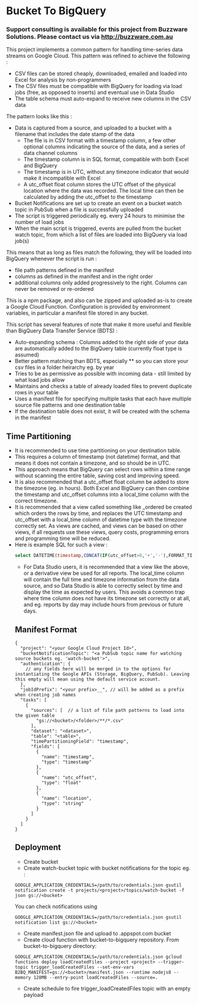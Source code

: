# Bucket To BigQuery

### Support consulting is available for this project from Buzzware Solutions. Please contact us via http://buzzware.com.au

This project implements a common pattern for handling time-series data streams on Google Cloud.
This pattern was refined to achieve the following :
* CSV files can be stored cheaply, downloaded, emailed and loaded into Excel for analysis by non-programmers
* The CSV files must be compatible with BigQuery for loading via load jobs (free, as opposed to inserts) and eventual use in Data Studio
* The table schema must auto-expand to receive new columns in the CSV data

The pattern looks like this :

* Data is captured from a source, and uploaded to a bucket with a filename that includes the date stamp of the data
    * The file is in CSV format with a timestamp column, a few other optional columns indicating the source of the data, and a series of data channel columns
    * The timestamp column is in SQL format, compatible with both Excel and BigQuery
    * The timestamp is in UTC, without any timezone indicator that would make it incompatible with Excel
    * A utc_offset float column stores the UTC offset of the physical location where the data was recorded. The local time can then be calculated by adding the utc_offset to the timestamp
* Bucket Notifications are set up to create an event on a bucket watch topic in PubSub when a file is successfully uploaded
* The script is triggered periodically eg. every 24 hours to minimise the number of load jobs
* When the main script is triggered, events are pulled from the bucket watch topic, from which a list of files are loaded into BigQuery via load job(s)

This means that as long as files match the following, they will be loaded into BigQuery whenever the script is run : 
* file path patterns defined in the manifest
* columns as defined in the manifest and in the right order
* additional columns only added progressively to the right. Columns can never be removed or re-ordered

This is a npm package, and also can be zipped and uploaded as-is to create a Google Cloud Function. Configuration is provided by environment variables, in particular a manifest file stored in any bucket.

This script has several features of note that make it more useful and flexible than BigQuery Data Transfer Service (BDTS) :

* Auto-expanding schema : Columns added to the right side of your data are automatically added to the BigQuery table (currently float type is assumed)
* Better pattern matching than BDTS, especially ** so you can store your csv files in a folder heirarchy eg. by year
* Tries to be as permissive as possible with incoming data - still limited by what load jobs allow
* Maintains and checks a table of already loaded files to prevent duplicate rows in your table
* Uses a manifest file for specifying multiple tasks that each have multiple source file patterns and one destination table
* If the destination table does not exist, it will be created with the schema in the manifest

## Time Partitioning
* It is recommended to use time partitioning on your destination table. 
* This requires a column of timestamp (not datetime) format, and that means it does not contain a timezone, and so should be in UTC. 
* This approach means that BigQuery can select rows within a time range without scanning the entire table, saving cost and improving speed.
* It is also recommended that a utc_offset float column be added to store the timezone (eg. in hours). Both Excel and BigQuery can then combine the timestamp and utc_offset columns into a local_time column with the correct timezone.
* It is recommended that a view called something like <table name>_ordered be created which orders the rows by time, and replaces the UTC timestamp and utc_offset with a local_time column of datetime type with the timezone correctly set. As views are cached, and views can be based on other views, if all requests use these views, query costs, programming errors and programming time will be reduced.
* Here is example SQL for such a view :    
```sql
select DATETIME(timestamp,CONCAT(IF(utc_offset>0,'+','-'),FORMAT_TIME("%R", TIME_ADD(TIME "00:00:00", INTERVAL CAST(ABS(ROUND(utc_offset*60)) AS INT64) MINUTE)))) as local_time,* except (timestamp,utc_offset) from <projectId>.<datasetId>.<tableId> order by timestamp
```
* For Data Studio users, it is recommended that a view like the above, or a derivative view be used for all reports. The local_time column will contain the full time and timezone information from the data source, and so Data Studio is able to correctly select by time and display the time as expected by users. This avoids a common trap where time column does not have its timezone set correctly or at 
all, and eg. reports by day may include hours from previous or future days.   

## Manifest Format

```json5
{
  "project": "<your Google Cloud Project Id>",
  "bucketNotificationTopic": "<a PubSub topic name for watching source buckets eg. 'watch-bucket'>",
  "authentication": {
    // any fields here will be merged in to the options for instantiating the Google APIs (Storage, BigQuery, PubSub). Leaving this empty will mean using the default service account.
  },
  "jobIdPrefix": "<your prefix>__", // will be added as a prefix when creating job names
  "tasks": [
    {
      "sources": [  // a list of file path patterns to load into the given table
        "gs://<bucket>/<folder>/**/*.csv"
      ],
      "dataset": "<dataset>",
      "table": "<table>",
      "timePartitioningField": "timestamp",     
      "fields": [
        {
          "name": "timestamp",
          "type": "timestamp"
        },
        {
          "name": "utc_offset",
          "type": "float"
        },
        {
          "name": "location",
          "type": "string"
        }
      ]
    }
  ]
}
```


## Deployment
* Create bucket
* Create watch-bucket topic with bucket notifications for the topic eg. : 
```
GOOGLE_APPLICATION_CREDENTIALS=/path/to/credentials.json gsutil notification create -t projects/<project>/topics/watch-bucket -f json gs://<bucket>
```
You can check notifications using 
```
GOOGLE_APPLICATION_CREDENTIALS=/path/to/credentials.json gsutil notification list gs://<bucket>
```

* Create <optional-custom-name>manifest.json file and upload to <project>.appspot.com bucket
* Create cloud function with bucket-to-bigquery repository. From bucket-to-bigquery directory: 
```
GOOGLE_APPLICATION_CREDENTIALS=/path/to/credentials.json gcloud functions deploy loadCreatedFiles --project <project> --trigger-topic trigger_loadCreatedFiles --set-env-vars B2BQ_MANIFEST=gs://<bucket>/manifest.json --runtime nodejs8 --memory 128MB --entry-point loadCreatedFiles --source=.
```
* Create schedule to fire trigger_loadCreatedFiles topic with an empty payload
